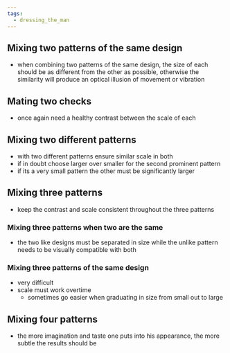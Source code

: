 ```yaml
---
tags:
  - dressing_the_man
---
```

## Mixing two patterns of the same design
- when combining two patterns of the same design, the size of each should be as different from the other as possible, otherwise the similarity will produce an optical illusion of movement or vibration
## Mating two checks
- once again need a healthy contrast between the scale of each
## Mixing two different patterns
- with two different patterns ensure similar scale in both
- if in doubt choose larger over smaller for the second prominent pattern
- if its a very small pattern the other must be significantly larger
## Mixing three patterns
- keep the contrast and scale consistent throughout the three patterns
### Mixing three patterns when two are the same
- the two like designs must be separated in size while the unlike pattern needs to be visually compatible with both
### Mixing three patterns of the same design
- very difficult
- scale must work overtime 
	- sometimes go easier when graduating in size from small out to large
## Mixing four patterns
- the more imagination and taste one puts into his appearance, the more subtle the results should be